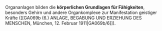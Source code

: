 
Organanlagen bilden die **körperlichen Grundlagen für Fähigkeiten**, besonders Gehirn und andere Organkomplexe zur Manifestation geistiger Kräfte ([[GA069b (6.) ANLAGE, BEGABUNG UND ERZIEHUNG DES MENSCHEN, München, 12. Februar 1911|GA069b/6]]).
